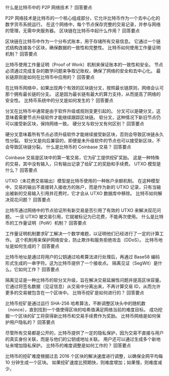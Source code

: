 什么是比特币中的 P2P 网络技术？
回答要点

P2P 网络技术是比特币的一个核心组成部分，它允许比特币作为一个去中心化的数字货币系统运行。
在这个网络中，每个节点保存完整的交易记录，并参与网络的管理，无需中央服务器。
区块链在比特币中起什么作用？
回答要点

区块链在比特币中作为一个分布式账本，用于存储所有交易信息。
它通过一个链式结构连接各个区块，确保数据的一致性和完整性。
比特币如何使用工作量证明机制？
回答要点

比特币使用工作量证明（Proof of Work）机制来保证账本的一致性和安全。
节点必须通过完成复杂的数学问题来争取记账权，确保了网络的安全和去中心化。
最长链原则是如何在比特币中应用的？
回答要点

在比特币网络中，如果出现两个有效的区块链分叉，按照最长链原则，网络会认可那个拥有最长链的分支。
这是因为最长链有最大的算力支持，从而提高了网络的安全性。
比特币系统中的分叉是如何发生的？
回答要点

分叉在比特币中通常是由于软件升级或规则变更引起的。
分叉可以是硬分叉，这意味着需要节点升级软件才能继续跟踪区块链。
软分叉，这种情况下新旧节点仍可以接受新区块，保持网络一致。
硬分叉与软分叉有何区别？
回答要点

硬分叉意味着所有节点必须升级软件才能继续接受新区块，否则会导致区块链永久性分裂。
软分叉是向后兼容的，即便是未升级软件的节点也可以接受新区块，不会导致区块链分裂。
什么是比特币的 Coinbase 交易？
回答要点

Coinbase 交易是区块中的第一笔交易，它为矿工提供挖矿奖励。
这是一种特殊的交易，其中没有输入，只有输出记录了给矿工的奖励和手续费。
UTXO 模型是什么？
回答要点

UTXO（未花费交易输出）模型是比特币使用的一种账户余额机制。
在这种模型中，交易的输出不直接转入接收方的账户，而是作为新的 UTXO 记录，只有当输出被新的交易输入引用并花费时，它才会从 UTXO 数据库中移除。
比特币如何解决双花问题？
回答要点

比特币通过网络中的节点验证所有新交易是否引用了有效的 UTXO 来解决双花问题。
一旦 UTXO 被交易引用，它就被标记为已花费，不能再次使用。
什么是比特币的工作量证明（PoW）机制？
回答要点

工作量证明机制要求矿工解决一个数学难题，以证明他们已经进行了一定的计算工作。
这个机制用来保护网络安全，防止欺诈和服务拒绝攻击（DDoS）。
比特币地址是如何生成的？
回答要点

比特币地址是通过将用户的公钥通过哈希算法进行处理后，再通过 Base58 编码形式生成的一串字符。这为比特币提供了一个接收点。
隔离见证（SegWit）是什么，它如何工作？
回答要点

隔离见证是一种比特币的软分叉升级，旨在解决交易延展性问题并提高区块容量。
它通过将签名数据（见证信息）从交易中分离出来，不再计算交易 ID，从而允许更多的交易被包含在一个区块中。
比特币挖矿是如何进行的？
回答要点

比特币挖矿是通过运行 SHA-256 哈希算法，不断调整区块头中的随机数（nonce），直到找到一个值使得区块的哈希值满足网络当前的难度目标。
成功挖掘一个区块的矿工将获得新比特币和交易手续费作为奖励。
比特币网络是如何保护用户隐私的？
回答要点

尽管所有交易都是公开的，比特币提供了一定的隐私保护，因为交易不直接与用户的真实身份关联，而是与他们的公钥或地址关联。
用户还可以通过生成多个新地址来增加隐私保护。
比特币的难度调整是如何工作的？
回答要点

比特币的挖矿难度根据过去 2016 个区块的解决速度进行调整，以确保全网平均每 10 分钟生成一个区块。
如果挖矿速度比预期快，则难度增加；如果慢，则难度减少。

